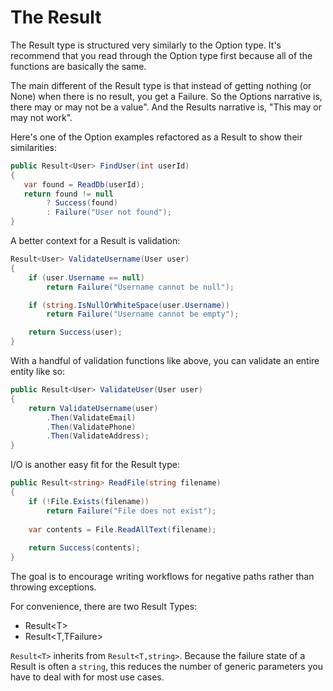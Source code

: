 ﻿# The Result

The Result type is structured very similarly to the Option type.  It's recommend that
you read through the Option type first because all of the functions are basically the 
same.

The main different of the Result type is that instead of getting nothing (or None) when
there is no result, you get a Failure.  So the Options narrative is, there may or may not
be a value".  And the Results narrative is, "This may or may not work".

Here's one of the Option examples refactored as a Result to show their similarities:
```cs
public Result<User> FindUser(int userId)
{
   var found = ReadDb(userId);
   return found != null
        ? Success(found)
        : Failure("User not found"); 
}
```
A better context for a Result is validation:
```cs
Result<User> ValidateUsername(User user)
{
    if (user.Username == null)
        return Failure("Username cannot be null");

    if (string.IsNullOrWhiteSpace(user.Username))
        return Failure("Username cannot be empty");

    return Success(user);
}
```
With a handful of validation functions like above, you can validate an entire entity like so:
```cs
public Result<User> ValidateUser(User user)
{
    return ValidateUsername(user)
        .Then(ValidateEmail)
        .Then(ValidatePhone)
        .Then(ValidateAddress);
}
```
I/O is another easy fit for the Result type:
```cs
public Result<string> ReadFile(string filename)
{
    if (!File.Exists(filename))
        return Failure("File does not exist");
        
    var contents = File.ReadAllText(filename);
    
    return Success(contents);
}
```
The goal is to encourage writing workflows for negative paths rather than throwing exceptions.

For convenience, there are two Result Types:

* Result&lt;T&gt;
* Result&lt;T,TFailure&gt;

`Result<T>` inherits from `Result<T,string>`.  Because the failure state of a Result is often
a `string`, this reduces the number of generic parameters you have to deal with for most
use cases.
